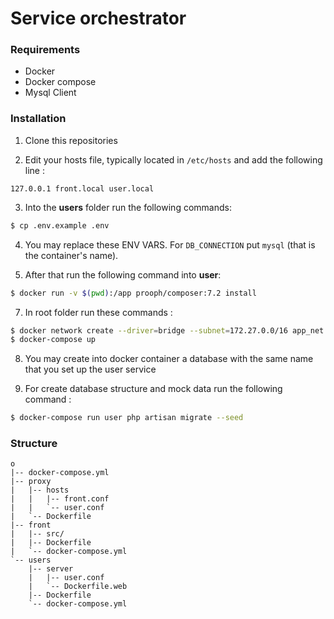 # Service orchestrator

### Requirements
  - Docker
  - Docker compose
  - Mysql Client
  
### Installation
1) Clone this repositories

2) Edit your hosts file, typically located in `/etc/hosts` and add the following line : 
```
127.0.0.1 front.local user.local
```

3) Into the **users** folder run the following commands:
```sh
$ cp .env.example .env
```
4) You may replace these ENV VARS. For `DB_CONNECTION` put `mysql` (that is the container's name).

6) After that run the following command into **user**: 
```sh
$ docker run -v $(pwd):/app prooph/composer:7.2 install
```
7) In root folder run these commands : 
```sh
$ docker network create --driver=bridge --subnet=172.27.0.0/16 app_net
$ docker-compose up
```

8) You may create into docker container a database with the same name that you set up the user service

9) For create database structure and mock data run the following command :  
```sh
$ docker-compose run user php artisan migrate --seed
```

### Structure
```
o
|-- docker-compose.yml
|-- proxy
|   |-- hosts
|   |   |-- front.conf
|   |   `-- user.conf
|   `-- Dockerfile
|-- front
|   |-- src/
|   |-- Dockerfile
|   `-- docker-compose.yml
`-- users
    |-- server
    |   |-- user.conf
    |   `-- Dockerfile.web
    |-- Dockerfile
    `-- docker-compose.yml
```